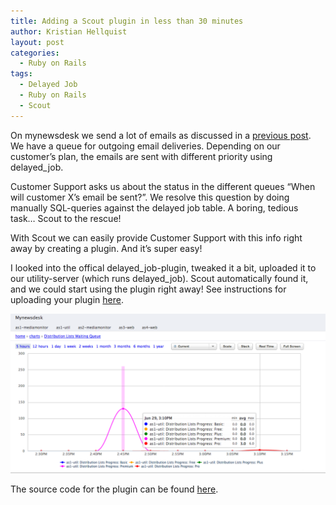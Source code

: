 ```yaml
---
title: Adding a Scout plugin in less than 30 minutes
author: Kristian Hellquist
layout: post
categories:
  - Ruby on Rails
tags:
  - Delayed Job
  - Ruby on Rails
  - Scout
---
```

On mynewsdesk we send a lot of emails as discussed in a [previous post][1]. We have a queue for outgoing email deliveries. Depending on our customer’s plan, the emails are sent with different priority using delayed_job.

Customer Support asks us about the status in the different queues “When will customer X’s email be sent?”. We resolve this question by doing manually SQL-queries against the delayed job table. A boring, tedious task… Scout to the rescue!

With Scout we can easily provide Customer Support with this info right away by creating a plugin. And it’s super easy!

I looked into the offical delayed\_job-plugin, tweaked it a bit, uploaded it to our utility-server (which runs delayed\_job). Scout automatically found it, and we could start using the plugin right away! See instructions for uploading your plugin [here][2].

![Number of pending mail jobs for different customer types](/images/wp/scout-plugin.png "Number of pending mail jobs for different customer types")

The source code for the plugin can be found [here][3].

 [1]: /2012/06/08/migrating-to-sendgrid/ "Migrating to Sendgrid"
 [2]: https://scoutapp.com/info/creating_a_plugin#run_plugin "How to activate your plugin in production environment"
 [3]: https://github.com/mynewsdesk/scout-email-dist-plugin "Source code"